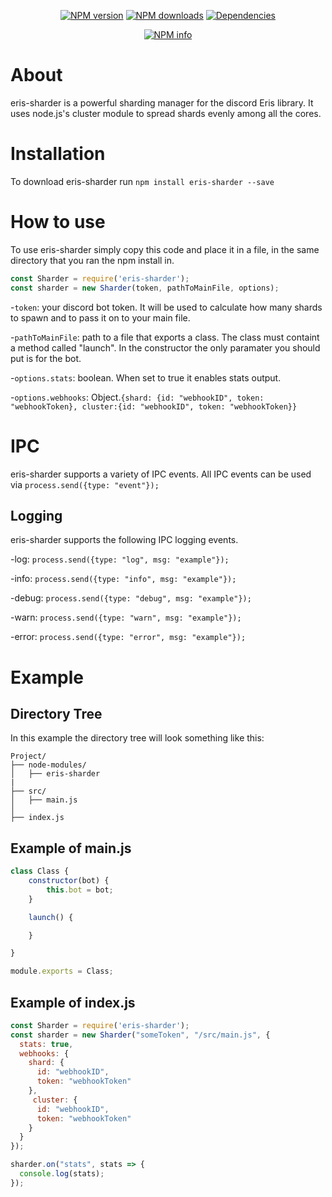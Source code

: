 <div align="center">
  <p>
    <a href="https://www.npmjs.com/package/"><img src="https://img.shields.io/npm/v/eris-sharder.svg?maxAge=3600" alt="NPM version" /></a>
    <a href="https://www.npmjs.com/package/eris-sharder"><img src="https://img.shields.io/npm/dt/eris-sharder.svg?maxAge=3600" alt="NPM downloads" /></a>
    <a href="https://david-dm.org/Discord-Sharders/eris-sharder"><img src="https://img.shields.io/david/Discord-Sharders/eris-sharder.svg?maxAge=3600" alt="Dependencies" /></a>
  </p>
  <p>
    <a href="https://nodei.co/npm/eris-sharder/"><img src="https://nodei.co/npm/eris-sharder.png?downloads=true&stars=true" alt="NPM info" /></a>
  </p>
</div>

# About
eris-sharder is a powerful sharding manager for the discord Eris library. It uses node.js's cluster module to spread shards evenly among all the cores. 

# Installation
To download eris-sharder run `npm install eris-sharder --save`

# How to use
To use eris-sharder simply copy this code and place it in a file, in the same directory that you ran the npm install in.
```javascript
const Sharder = require('eris-sharder');
const sharder = new Sharder(token, pathToMainFile, options);
```
-`token`: your discord bot token. It will be used to calculate how many shards to spawn and to pass it on to your main file.

-`pathToMainFile`: path to a file that exports a class. The class must containt a method called "launch". In the constructor the only paramater you should put is for the bot.

-`options.stats`: boolean. When set to true it enables stats output.

-`options.webhooks`: Object.```{shard: {id: "webhookID", token: "webhookToken}, cluster:{id: "webhookID", token: "webhookToken}}```

# IPC
eris-sharder supports a variety of IPC events. All IPC events can be used via `process.send({type: "event"});`

## Logging
eris-sharder supports the following IPC logging events.

-log: `process.send({type: "log", msg: "example"});`

-info: `process.send({type: "info", msg: "example"});`

-debug: `process.send({type: "debug", msg: "example"});`

-warn: `process.send({type: "warn", msg: "example"});`

-error: `process.send({type: "error", msg: "example"});`

# Example
## Directory Tree
In this example the directory tree will look something like this:
```
Project/
├── node-modules/
│   ├── eris-sharder
|
├── src/
│   ├── main.js
│   
├── index.js
```

## Example of main.js
```javascript
class Class {
    constructor(bot) {
        this.bot = bot;
    }

    launch() {

    }

}

module.exports = Class;
```

## Example of index.js
```javascript
const Sharder = require('eris-sharder');
const sharder = new Sharder("someToken", "/src/main.js", {
  stats: true,
  webhooks: {
    shard: {
      id: "webhookID",
      token: "webhookToken"
    },
     cluster: {
      id: "webhookID",
      token: "webhookToken"
    }
  }
});

sharder.on("stats", stats => {
  console.log(stats);
});
```



